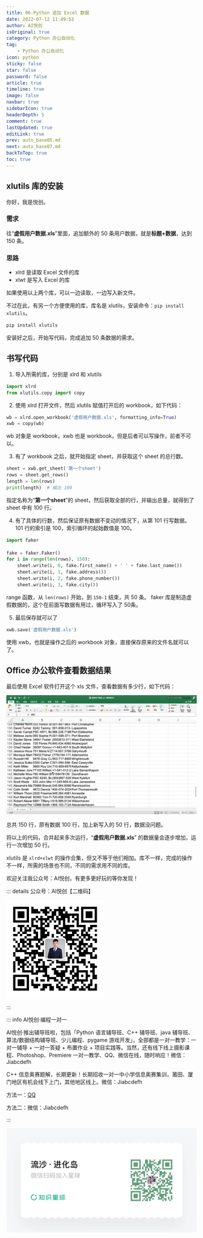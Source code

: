 ```yaml
---
title: 06-Python 追加 Excel 数据
date: 2022-07-12 11:49:53
author: AI悦创
isOriginal: true
category: Python 办公自动化
tag:
    - Python 办公自动化
icon: python
sticky: false
star: false
password: false
article: true
timeline: true
image: false
navbar: true
sidebarIcon: true
headerDepth: 5
comment: true
lastUpdated: true
editLink: true
prev: auto_base05.md
next: auto_base07.md
backToTop: true
toc: true
---
```


## xlutils 库的安装

你好，我是悦创。

### 需求

往“**虚假用户数据.xls**”里面，追加额外的 50 条用户数据，就是**标题+数据**，达到 150 条。

### 思路

- xlrd 是读取 Excel 文件的库
- xlwt 是写入 Excel 的库

如果使用以上两个库，可以一边读取，一边写入新文件。

不过在此，有另一个方便使用的库，库名是 xlutils，安装命令：`pip install xlutils`。

```cmd
pip install xlutils
```

安装好之后，开始写代码，完成追加 50 条数据的需求。

## 书写代码

1. 导入所需的库，分别是 xlrd 和 xlutils

```python
import xlrd
from xlutils.copy import copy
```

2. 使用 xlrd 打开文件，然后 xlutils 赋值打开后的 workbook，如下代码：

```python
wb = xlrd.open_workbook('虚假用户数据.xls', formatting_info=True)
xwb = copy(wb)
```

wb 对象是 workbook，xwb 也是 workbook，但是后者可以写操作，前者不可以。

3. 有了 workbook 之后，就开始指定 sheet，并获取这个 sheet 的总行数。

```python
sheet = xwb.get_sheet('第一个sheet')
rows = sheet.get_rows()
length = len(rows)
print(length)  # 输出 100
```

指定名称为“**第一个sheet**”的 sheet，然后获取全部的行，并输出总量，就得到了 sheet 中有 100 行。

4. 有了具体的行数，然后保证原有数据不变动的情况下，从第 101 行写数据。101 行的索引是 100，索引循环的起始数值是 100。

```python
import faker

fake = faker.Faker()
for i in range(len(rows), 150):
	sheet.write(i, 0, fake.first_name() + ' ' + fake.last_name())
	sheet.write(i, 1, fake.address())
	sheet.write(i, 2, fake.phone_number())
	sheet.write(i, 3, fake.city())
```

range 函数，从 `len(rows)` 开始，到 `150-1` 结束，共 50 条。 faker 库是制造虚假数据的，这个在前面写数据有用过，循环写入了 50条。

5. 最后保存就可以了

```python
xwb.save('虚假用户数据.xls')
```

使用 xwb，也就是操作之后的 workbook 对象，直接保存原来的文件名就可以了。

## Office 办公软件查看数据结果

最后使用 Excel 软件打开这个 xls 文件，查看数据有多少行，如下代码：

![image-20220712135438520](./auto_base06.assets/image-20220712135438520.png)

总共 150 行，原有数据 100 行，加上新写入的 50 行，数据没问题。

将以上的代码，合并起来多次运行，“**虚假用户数据.xls**” 的数据量会逐步增加，运行一次增加 50 行。

xlutils 是 `xlrd+xlwt` 的操作合集，但又不等于他们相加。库不一样，完成的操作不一样，所需的场景也不同，不同的需求用不同的库。

欢迎关注我公众号：AI悦创，有更多更好玩的等你发现！

::: details 公众号：AI悦创【二维码】

![](/gzh.jpg)

:::

::: info AI悦创·编程一对一

AI悦创·推出辅导班啦，包括「Python 语言辅导班、C++ 辅导班、java 辅导班、算法/数据结构辅导班、少儿编程、pygame 游戏开发」，全部都是一对一教学：一对一辅导 + 一对一答疑 + 布置作业 + 项目实践等。当然，还有线下线上摄影课程、Photoshop、Premiere 一对一教学、QQ、微信在线，随时响应！微信：Jiabcdefh

C++ 信息奥赛题解，长期更新！长期招收一对一中小学信息奥赛集训，莆田、厦门地区有机会线下上门，其他地区线上。微信：Jiabcdefh

方法一：[QQ](http://wpa.qq.com/msgrd?v=3&uin=1432803776&site=qq&menu=yes)

方法二：微信：Jiabcdefh

:::

![](/zsxq.jpg)













